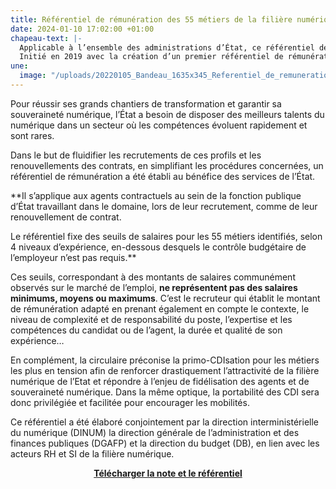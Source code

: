 ```yaml
---
title: Référentiel de rémunération des 55 métiers de la filière numérique
date: 2024-01-10 17:02:00 +01:00
chapeau-text: |-
  Applicable à l’ensemble des administrations d’État, ce référentiel définit des valeurs de salaires sur l’ensemble des métiers de la filière numérique, en-dessous desquelles le contrôle budgétaire est supprimé et la procédure ainsi simplifiée dans le cadre du recrutement et du renouvellement d’agents contractuels.
  Initié en 2019 avec la création d’un premier référentiel de rémunération, il est mis à jour par la circulaire n°6434/SG de la Première ministre du 3 janvier 2024.
une:
  image: "/uploads/20220105_Bandeau_1635x345_Referentiel_de_remuneration_V2.png"
---
```


Pour réussir ses grands chantiers de transformation et garantir sa souveraineté numérique, l’État a besoin de disposer des meilleurs talents du numérique dans un secteur où les compétences évoluent rapidement et sont rares. 

Dans le but de fluidifier les recrutements de ces profils et les renouvellements des contrats, en simplifiant les procédures concernées, un référentiel de rémunération a été établi au bénéfice des services de l’État.

**Il s’applique aux agents contractuels au sein de la fonction publique d’État travaillant dans le domaine, lors de leur recrutement, comme de leur renouvellement de contrat.

Le référentiel fixe des seuils de salaires pour les 55 métiers identifiés, selon 4 niveaux d’expérience, en-dessous desquels le contrôle budgétaire de l’employeur n’est pas requis.**

Ces seuils, correspondant à des montants de salaires communément observés sur le marché de l’emploi, **ne représentent pas des salaires minimums, moyens ou maximums**. C’est le recruteur qui établit le montant de rémunération adapté en prenant également en compte le contexte, le niveau de complexité et de responsabilité du poste, l’expertise et les compétences du candidat ou de l’agent, la durée et qualité de son expérience…

En complément, la circulaire préconise la primo-CDIsation pour les métiers les plus en tension afin de renforcer drastiquement l’attractivité de la filière numérique de l’Etat et répondre à l’enjeu de fidélisation des agents et de souveraineté numérique. Dans la même optique, la portabilité des CDI sera donc privilégiée et facilitée pour encourager les mobilités.

Ce référentiel a été élaboré conjointement par la direction interministérielle du numérique (DINUM) la direction générale de l’administration et des finances publiques (DGAFP) et la direction du budget (DB), en lien avec les acteurs RH et SI de la filière numérique.

<div align="center" style="margin-bottom: 30px"><a href="/uploads/Circulaire%20n%C2%B06434-SG%20du%203%20janvier%202024%20-%20r%C3%A9f%C3%A9rentiel%20num%C3%A9rique.pdf" class="button"><b>Télécharger la note et le référentiel</b></a></div>